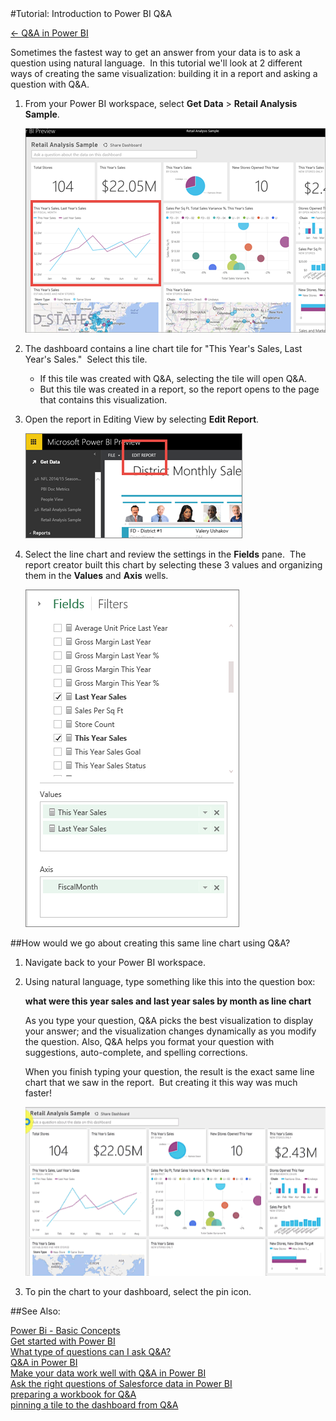 <properties pageTitle="Tutorial: Introduction to Power BI Q&A" description="Tutorial: Introduction to Power BI Q&A" services="powerbi" documentationCenter="" authors="v-anpasi" manager="mblythe" editor=""/>
<tags ms.service="powerbi" ms.devlang="NA" ms.topic="article" ms.tgt_pltfrm="NA" ms.workload="powerbi" ms.date="06/26/2015" ms.author="v-anpasi"/>
#Tutorial: Introduction to Power BI Q&A

[← Q&A in Power BI](https://support.powerbi.com/knowledgebase/topics/70394-q-a-in-power-bi)

Sometimes the fastest way to get an answer from your data is to ask a question using natural language.  In this tutorial we'll look at 2 different ways of creating the same visualization: building it in a report and asking a question with Q&A.  

1. From your Power BI workspace, select **Get Data** \> **Retail Analysis Sample**.

	![](media/powerbi-service-tutorial-introduction-to-q-and-a/gnaTutorial_1.png)

2. The dashboard contains a line chart tile for "This Year's Sales, Last Year's Sales."  Select this tile.
    -   If this tile was created with Q&A, selecting the tile will open Q&A. 
    -   But this tile was created in a report, so the report opens to the page that contains this visualization.

3. Open the report in Editing View by selecting **Edit Report**.

	![](media/powerbi-service-tutorial-introduction-to-q-and-a/gnaTutorial_2.png)

4. Select the line chart and review the settings in the **Fields** pane.  The report creator built this chart by selecting these 3 values and organizing them in the **Values** and **Axis** wells.  

    ![](media/powerbi-service-tutorial-introduction-to-q-and-a/gnaTutorial_3.png)

##How would we go about creating this same line chart using Q&A?

1.  Navigate back to your Power BI workspace.

2.  Using natural language, type something like this into the question box:

    **what were this year sales and last year sales by month as line chart**

    As you type your question, Q&A picks the best visualization to display your answer; and the visualization changes dynamically as you modify the question. Also, Q&A helps you format your question with suggestions, auto-complete, and spelling corrections.

    When you finish typing your question, the result is the exact same line chart that we saw in the report.  But creating it this way was much faster!  

    ![](media/powerbi-service-tutorial-introduction-to-q-and-a/QnANoOwl.gif)

3.  To pin the chart to your dashboard, select the pin icon.

##See Also:

[Power Bi - Basic Concepts](http://support.powerbi.com/knowledgebase/articles/487029-power-bi-preview-basic-concepts)  
[Get started with Power BI](http://support.powerbi.com/knowledgebase/articles/430814-get-started-with-power-bi)  
[What type of questions can I ask Q&A?](http://support.powerbi.com/knowledgebase/articles/474566-q-a-in-power-bi)  
[Q&A in Power BI](http://support.powerbi.com/knowledgebase/articles/474566-q-a-in-power-bi)  
[Make your data work well with Q&A in Power BI](http://support.powerbi.com/knowledgebase/articles/474690-make-your-data-work-well-with-q-a)  
[Ask the right questions of Salesforce data in Power BI](http://support.powerbi.com/knowledgebase/articles/475138-ask-the-right-questions-of-salesforce-data)  
[preparing a workbook for Q&A](http://support.powerbi.com/knowledgebase/articles/474690-how-to-make-q-a-work-with-your-data)  
[pinning a tile to the dashboard from Q&A](http://support.powerbi.com/knowledgebase/articles/424874-pin-a-tile-to-a-dashboard-from-the-question-box)